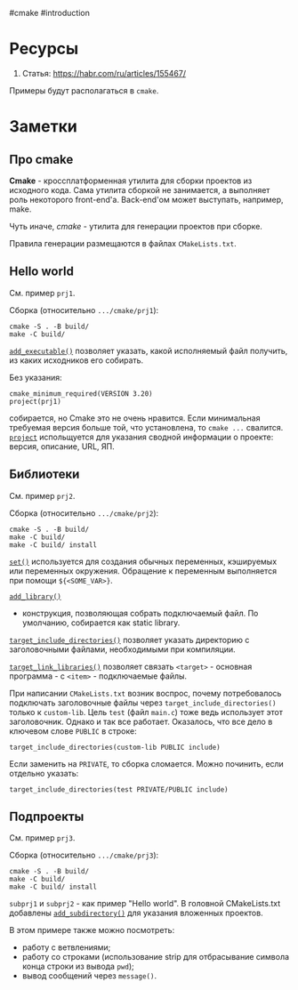 #cmake #introduction

# Ресурсы

1. Статья: https://habr.com/ru/articles/155467/

Примеры будут располагаться в `cmake`.

# Заметки

## Про cmake

**Cmake** - кроссплатформенная утилита для сборки проектов из исходного кода.
Сама утилита сборкой не занимается, а выполняет роль некоторого front-end'a.
Back-end'ом может выступать, например, make.

Чуть иначе, *cmake* - утилита для генерации проектов при сборке.

Правила генерации размещаются в файлах `CMakeLists.txt`.

## Hello world

См. пример `prj1`.

Сборка (относительно `.../cmake/prj1`):
```
cmake -S . -B build/
make -C build/
```

[`add_executable()`](https://cmake.org/cmake/help/latest/command/add_executable.html)
позволяет указать, какой исполняемый файл получить, из каких исходников его
собирать.

Без указания:
```
cmake_minimum_required(VERSION 3.20)
project(prj1)
```
собирается, но Cmake это не очень нравится. Если минимальная требуемая версия
больше той, что установлена, то `cmake ...` свалится. [`project`](https://cmake.org/cmake/help/latest/command/project.html) испольщуется для указания сводной информации о
проекте: версия, описание, URL, ЯП.

## Библиотеки

См. пример `prj2`.

Сборка (относительно `.../cmake/prj2`):
```
cmake -S . -B build/
make -C build/
make -C build/ install
```

[`set()`](https://cmake.org/cmake/help/latest/command/set.html) используется
для создания обычных переменных, кэшируемых или переменных окружения. Обращение
к переменным выполняется при помощи `${<SOME_VAR>}`.

[`add_library()`](https://cmake.org/cmake/help/latest/command/add_library.html)
- конструкция, позволяющая собрать подключаемый файл. По умолчанию, собирается
как static library.

[`target_include_directories()`](https://cmake.org/cmake/help/latest/command/target_include_directories.html) позволяет указать директорию с заголовочными
файлами, необходимыми при компиляции.

[`target_link_libraries()`](https://cmake.org/cmake/help/latest/command/target_link_libraries.html) позволяет связать `<target>` - основная программа - с `<item>` -
подключаемые файлы.

При написании `CMakeLists.txt` возник воспрос, почему потребовалось подключать
заголовочные файлы через `target_include_directories()` только к `custom-lib`.
Цель `test` (файл `main.c`) тоже ведь использует этот заголовочник. Однако и
так все работает. Оказалось, что все дело в ключевом слове `PUBLIC` в строке:
```
target_include_directories(custom-lib PUBLIC include)
```
Если заменить на `PRIVATE`, то сборка сломается. Можно починить, если отдельно
указать:
```
target_include_directories(test PRIVATE/PUBLIC include)
```

## Подпроекты

См. пример `prj3`.

Сборка (относительно `.../cmake/prj3`):
```
cmake -S . -B build/
make -C build/
make -C build/ install
```

`subprj1` и `subprj2` - как пример "Hello world". В головной CMakeLists.txt
добавлены [`add_subdirectory()`](https://cmake.org/cmake/help/latest/command/add_subdirectory.html) для указания вложенных проектов.

В этом примере также можно посмотреть:

* работу с ветвлениями;
* работу со строками (использование strip для отбрасывание символа конца строки
  из вывода `pwd`);
* вывод сообщений через `message()`.
